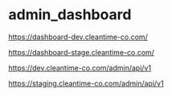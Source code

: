 # admin_dashboard

https://dashboard-dev.cleantime-co.com/

https://dashboard-stage.cleantime-co.com/

https://dev.cleantime-co.com/admin/api/v1

https://staging.cleantime-co.com/admin/api/v1
